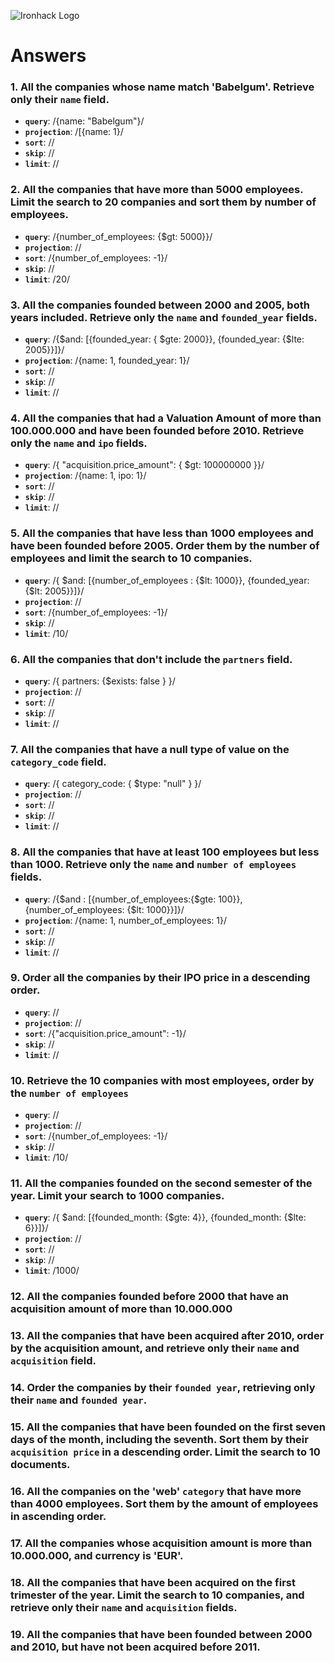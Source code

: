 ![Ironhack Logo](https://i.imgur.com/1QgrNNw.png)

# Answers

### 1. All the companies whose name match 'Babelgum'. Retrieve only their `name` field.

<!-- Your Code Goes Here -->

- **`query`**: /{name: "Babelgum"}/
- **`projection`**: /[{name: 1}/
- **`sort`**: //
- **`skip`**: //
- **`limit`**: //

### 2. All the companies that have more than 5000 employees. Limit the search to 20 companies and sort them by **number of employees**.

<!-- Your Code Goes Here -->

- **`query`**: /{number_of_employees: {$gt: 5000}}/
- **`projection`**: //
- **`sort`**: /{number_of_employees: -1}/
- **`skip`**: //
- **`limit`**: /20/

### 3. All the companies founded between 2000 and 2005, both years included. Retrieve only the `name` and `founded_year` fields.

<!-- Your Code Goes Here -->

- **`query`**: /{$and: [{founded_year: { $gte: 2000}}, {founded_year: {$lte: 2005}}]}/
- **`projection`**: /{name: 1, founded_year: 1}/
- **`sort`**: //
- **`skip`**: //
- **`limit`**: //

### 4. All the companies that had a Valuation Amount of more than 100.000.000 and have been founded before 2010. Retrieve only the `name` and `ipo` fields.

<!-- Your Code Goes Here -->

- **`query`**: /{ "acquisition.price_amount": { $gt: 100000000 }}/
- **`projection`**: /{name: 1, ipo: 1}/
- **`sort`**: //
- **`skip`**: //
- **`limit`**: //

### 5. All the companies that have less than 1000 employees and have been founded before 2005. Order them by the number of employees and limit the search to 10 companies.

<!-- Your Code Goes Here -->

- **`query`**: /{ $and: [{number_of_employees : {$lt: 1000}}, {founded_year: {$lt: 2005}}]}/
- **`projection`**: //
- **`sort`**: /{number_of_employees: -1}/
- **`skip`**: //
- **`limit`**: /10/

### 6. All the companies that don't include the `partners` field.

<!-- Your Code Goes Here -->

- **`query`**: /{ partners: {$exists: false } }/
- **`projection`**: //
- **`sort`**: //
- **`skip`**: //
- **`limit`**: //

### 7. All the companies that have a null type of value on the `category_code` field.

<!-- Your Code Goes Here -->

- **`query`**: /{ category_code: { $type: "null" } }/
- **`projection`**: //
- **`sort`**: //
- **`skip`**: //
- **`limit`**: //

### 8. All the companies that have at least 100 employees but less than 1000. Retrieve only the `name` and `number of employees` fields.

<!-- Your Code Goes Here -->

- **`query`**: /{$and : [{number_of_employees:{$gte: 100}}, {number_of_employees: {$lt: 1000}}]}/
- **`projection`**: /{name: 1, number_of_employees: 1}/
- **`sort`**: //
- **`skip`**: //
- **`limit`**: //

### 9. Order all the companies by their IPO price in a descending order.

<!-- Your Code Goes Here -->

- **`query`**: //
- **`projection`**: //
- **`sort`**: /{"acquisition.price_amount": -1}/
- **`skip`**: //
- **`limit`**: //

### 10. Retrieve the 10 companies with most employees, order by the `number of employees`

<!-- Your Code Goes Here -->

- **`query`**: //
- **`projection`**: //
- **`sort`**: /{number_of_employees: -1}/
- **`skip`**: //
- **`limit`**: /10/

### 11. All the companies founded on the second semester of the year. Limit your search to 1000 companies.

<!-- Your Code Goes Here -->

- **`query`**: /{ $and: [{founded_month: {$gte: 4}}, {founded_month: {$lte: 6}}]}/
- **`projection`**: //
- **`sort`**: //
- **`skip`**: //
- **`limit`**: /1000/

### 12. All the companies founded before 2000 that have an acquisition amount of more than 10.000.000

<!-- Your Code Goes Here -->

### 13. All the companies that have been acquired after 2010, order by the acquisition amount, and retrieve only their `name` and `acquisition` field.

<!-- Your Code Goes Here -->

### 14. Order the companies by their `founded year`, retrieving only their `name` and `founded year`.

<!-- Your Code Goes Here -->

### 15. All the companies that have been founded on the first seven days of the month, including the seventh. Sort them by their `acquisition price` in a descending order. Limit the search to 10 documents.

<!-- Your Code Goes Here -->

### 16. All the companies on the 'web' `category` that have more than 4000 employees. Sort them by the amount of employees in ascending order.

<!-- Your Code Goes Here -->

### 17. All the companies whose acquisition amount is more than 10.000.000, and currency is 'EUR'.

<!-- Your Code Goes Here -->

### 18. All the companies that have been acquired on the first trimester of the year. Limit the search to 10 companies, and retrieve only their `name` and `acquisition` fields.

<!-- Your Code Goes Here -->

### 19. All the companies that have been founded between 2000 and 2010, but have not been acquired before 2011.

<!-- Your Code Goes Here -->

